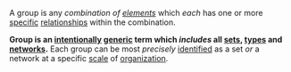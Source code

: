 A group is any *combination of [elements](https://github.com/gcassel/Modular-Organization-Terminology/blob/master/terms/element.md)* which *each* has one or more [specific](https://github.com/gcassel/Modular-Organization-Terminology/blob/master/terms/specific.md) [relationships](https://github.com/gcassel/Modular-Organization-Terminology/blob/master/terms/relationships.md) within the combination. 

**Group is an [intentionally](https://github.com/gcassel/Modular-Organization-Terminology/blob/master/terms/intention.md) [generic](https://github.com/gcassel/Modular-Organization-Terminology/blob/master/terms/generic.md) term which *includes* all [sets](https://github.com/gcassel/Modular-Organization-Terminology/blob/master/terms/set.md), [types](https://github.com/gcassel/Modular-Organization-Terminology/blob/master/terms/type.md) and [networks](https://github.com/gcassel/Modular-Organization-Terminology/blob/master/terms/network.md).**  Each group can be most *precisely* [identified](https://github.com/gcassel/Modular-Organization-Terminology/blob/master/terms/identify.md) as a set *or* a network at a specific [scale](https://github.com/gcassel/Modular-Organization-Terminology/blob/master/terms/scale.md) of [organization](https://github.com/gcassel/Modular-Organization-Terminology/blob/master/terms/organization.md).
